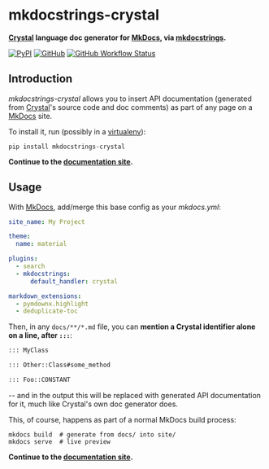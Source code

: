 # mkdocstrings-crystal

**[Crystal][] language doc generator for [MkDocs][], via [mkdocstrings][].**

[![PyPI](https://img.shields.io/pypi/v/mkdocstrings-crystal)](https://pypi.org/project/mkdocstrings-crystal/)
[![GitHub](https://img.shields.io/github/license/oprypin/mkdocstrings-crystal)](LICENSE.md)
[![GitHub Workflow Status](https://img.shields.io/github/workflow/status/oprypin/mkdocstrings-crystal/CI)](https://github.com/mkdocstrings/crystal/actions?query=event%3Apush+branch%3Amaster)

## Introduction

*mkdocstrings-crystal* allows you to insert API documentation (generated from [Crystal][]'s source code and doc comments) as part of any page on a [MkDocs][] site.

To install it, run (possibly in a [virtualenv][]):

```shell
pip install mkdocstrings-crystal
```

**Continue to the [documentation site][].**

## Usage

With [MkDocs][], add/merge this base config as your _mkdocs.yml_:

```yaml
site_name: My Project

theme:
  name: material

plugins:
  - search
  - mkdocstrings:
      default_handler: crystal

markdown_extensions:
  - pymdownx.highlight
  - deduplicate-toc
```

Then, in any `docs/**/*.md` file, you can **mention a Crystal identifier alone on a line, after `:::`**:

```md
::: MyClass

::: Other::Class#some_method

::: Foo::CONSTANT
```

-- and in the output this will be replaced with generated API documentation for it, much like Crystal's own doc generator does.

This, of course, happens as part of a normal MkDocs build process:

```shell
mkdocs build  # generate from docs/ into site/
mkdocs serve  # live preview
```

**Continue to the [documentation site][].**


[crystal]: https://crystal-lang.org/
[mkdocs]: https://www.mkdocs.org/
[mkdocstrings]: https://pawamoy.github.io/mkdocstrings/
[virtualenv]: https://packaging.python.org/guides/installing-using-pip-and-virtual-environments/#creating-a-virtual-environment
[documentation site]: https://mkdocstrings.github.io/crystal/
